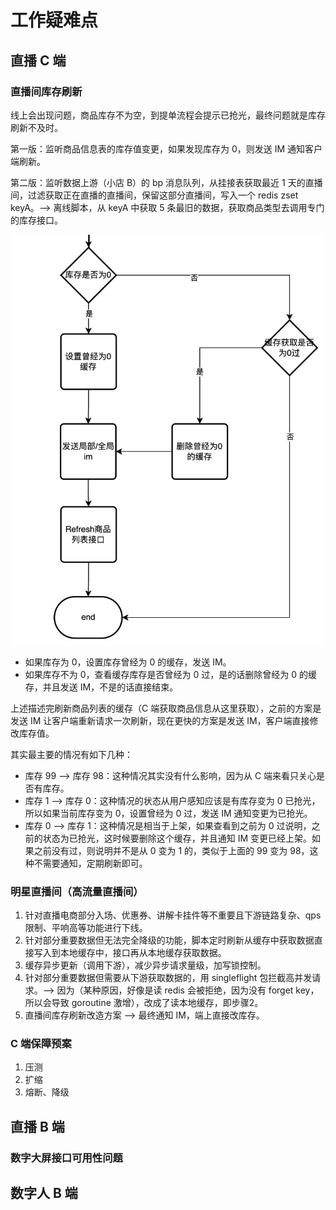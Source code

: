# 工作疑难点

## 直播 C 端

### 直播间库存刷新

线上会出现问题，商品库存不为空，到提单流程会提示已抢光，最终问题就是库存刷新不及时。

第一版：监听商品信息表的库存值变更，如果发现库存为 0，则发送 IM 通知客户端刷新。

第二版：监听数据上游（小店 B）的 bp 消息队列，从挂接表获取最近 1 天的直播间，过滤获取正在直播的直播间，保留这部分直播间，写入一个 redis zset keyA。——> 离线脚本，从 keyA 中获取 5 条最旧的数据，获取商品类型去调用专门的库存接口。

![直播C直播间库存流程](../image/直播C直播间库存流程.png)

- 如果库存为 0，设置库存曾经为 0 的缓存，发送 IM。
- 如果库存不为 0，查看缓存库存是否曾经为 0 过，是的话删除曾经为 0 的缓存，并且发送 IM，不是的话直接结束。

上述描述完刷新商品列表的缓存（C 端获取商品信息从这里获取），之前的方案是发送 IM 让客户端重新请求一次刷新，现在更快的方案是发送 IM，客户端直接修改库存值。

其实最主要的情况有如下几种：

- 库存 99 ——> 库存 98：这种情况其实没有什么影响，因为从 C 端来看只关心是否有库存。
- 库存 1 ——> 库存 0：这种情况的状态从用户感知应该是有库存变为 0 已抢光，所以如果当前库存变为 0，设置曾经为 0 过，发送 IM 通知变更为已抢光。
- 库存 0 ——> 库存 1：这种情况是相当于上架，如果查看到之前为 0 过说明，之前的状态为已抢光，这时候要删除这个缓存，并且通知 IM 变更已经上架。如果之前没有过，则说明并不是从 0 变为 1 的，类似于上面的 99 变为 98，这种不需要通知，定期刷新即可。

### 明星直播间（高流量直播间）

1. 针对直播电商部分入场、优惠券、讲解卡挂件等不重要且下游链路复杂、qps限制、平响高等功能进行下线。
2. 针对部分重要数据但无法完全降级的功能，脚本定时刷新从缓存中获取数据直接写入到本地缓存中，接口再从本地缓存获取数据。
3. 缓存异步更新（调用下游），减少异步请求量级，加写锁控制。
4. 针对部分重要数据但需要从下游获取数据的，用 singleflight 包拦截高并发请求。——> 因为（某种原因，好像是读 redis 会被拒绝，因为没有 forget key，所以会导致 goroutine 激增），改成了读本地缓存，即步骤2。
5. 直播间库存刷新改造方案 ——> 最终通知 IM，端上直接改库存。

### C 端保障预案

1. 压测
2. 扩缩
3. 熔断、降级

## 直播 B 端

### 数字大屏接口可用性问题

## 数字人 B 端